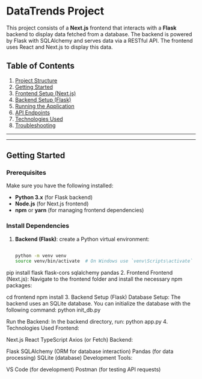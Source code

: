 # DataTrends Project

This project consists of a **Next.js** frontend that interacts with a **Flask** backend to display data fetched from a database. The backend is powered by Flask with SQLAlchemy and serves data via a RESTful API. The frontend uses React and Next.js to display this data.

## Table of Contents

1. [Project Structure](#project-structure)
2. [Getting Started](#getting-started)
3. [Frontend Setup (Next.js)](#frontend-setup-nextjs)
4. [Backend Setup (Flask)](#backend-setup-flask)
5. [Running the Application](#running-the-application)
6. [API Endpoints](#api-endpoints)
7. [Technologies Used](#technologies-used)
8. [Troubleshooting](#troubleshooting)

---


---

## Getting Started

### Prerequisites

Make sure you have the following installed:
- **Python 3.x** (for Flask backend)
- **Node.js** (for Next.js frontend)
- **npm** or **yarn** (for managing frontend dependencies)

### Install Dependencies

1. **Backend (Flask)**: create a Python virtual environment:

   ```bash
  
   python -m venv venv
   source venv/bin/activate  # On Windows use `venv\Scripts\activate`
  pip install flask flask-cors sqlalchemy pandas
2. Frontend
  Frontend (Next.js): Navigate to the frontend folder and install the necessary npm packages:

  cd frontend
  npm install
3. Backend Setup (Flask)
  Database Setup: The backend uses an SQLite database. You can initialize the database with the following command:
  python init_db.py
  
  Run the Backend: In the backend directory, run:
  python app.py
4. Technologies Used
  Frontend:
  
  Next.js
  React
  TypeScript
  Axios (or Fetch)
  Backend:
  
  Flask
  SQLAlchemy (ORM for database interaction)
  Pandas (for data processing)
  SQLite (database)
  Development Tools:
  
  VS Code (for development)
  Postman (for testing API requests)

